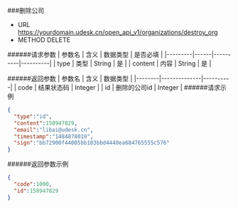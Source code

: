 ###删除公司
+ URL https://yourdomain.udesk.cn/open_api_v1/organizations/destroy_org
+ METHOD DELETE

######请求参数
| 参数名  | 含义 | 数据类型 | 是否必填 |
|---------|------|----------|----------|
| type    | 类型 | String   | 是       |
| content | 内容 | String   | 是       |

######返回参数
| 参数名 | 含义         | 数据类型 |
|--------|--------------|----------|
| code   | 结果状态码   | Integer  |
| id     | 删除的公司id | Integer  | 
######请求示例
```json
{
  "type":"id", 
  "content":158947829, 
  "email":"libai@udesk.cn", 
  "timestamp":"1484878019", 
  "sign":"bb72900f44005bb103bbd4440ea684765555c576"
}
```
######返回参数示例
```json
{
  "code":1000, 
  "id":158947829
}
```

